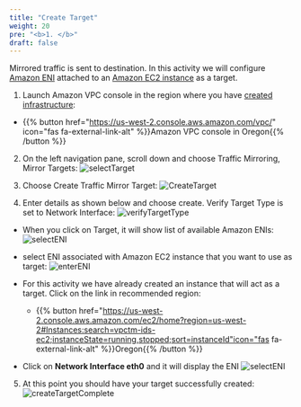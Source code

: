 ```yaml
---
title: "Create Target"
weight: 20
pre: "<b>1. </b>"
draft: false
---
```


Mirrored traffic is sent to destination. In this activity we will configure [Amazon ENI](https://docs.aws.amazon.com/AWSEC2/latest/UserGuide/using-eni.html) attached to an [Amazon EC2 instance](https://docs.aws.amazon.com/AWSEC2/latest/UserGuide/concepts.html) as a target.

1. Launch Amazon VPC console in the region where you have [created infrastructure](/010_prerequisites/createinfra):

  * {{% button href="https://us-west-2.console.aws.amazon.com/vpc/" icon="fas fa-external-link-alt" %}}Amazon VPC console in Oregon{{% /button %}}

<!--
  * {{% button href="https://us-east-2.console.aws.amazon.com/vpc/" icon="fas fa-external-link-alt" %}}Amazon VPC console in Ohio{{% /button %}} {{% button href="https://us-west-2.console.aws.amazon.com/vpc/" icon="fas fa-external-link-alt" %}}Amazon VPC console in Oregon{{% /button %}} {{% button href="https://eu-west-1.console.aws.amazon.com/vpc/" icon="fas fa-external-link-alt" %}}Amazon VPC console in Ireland{{% /button %}}
  ![amazonVpcConsole](/images/amazonVpcConsole.png)
-->

2. On the left navigation pane, scroll down and choose Traffic Mirroring, Mirror Targets:
![selectTarget](/images/scrollDownTarget.png)

3. Choose Create Traffic Mirror Target:
![CreateTarget](/images/createTarget.png)

4. Enter details as shown below and choose create. Verify Target Type is set to Network Interface:
![verifyTargetType](/images/verifyTargetType.png)

  * When you click on Target, it will show list of available Amazon ENIs:
  ![selectENI](/images/listENI.png)

  * select ENI associated with Amazon EC2 instance that you want to use as target:
  ![enterENI](/images/enterENI.png)

  * For this activity we have already created an instance that will act as a target. Click on the link in recommended region:

      * {{% button href="https://us-west-2.console.aws.amazon.com/ec2/home?region=us-west-2#Instances:search=vpctm-ids-ec2;instanceState=running,stopped;sort=instanceId"icon="fas fa-external-link-alt" %}}Oregon{{% /button %}}

<!--
      * {{% button href="https://us-east-2.console.aws.amazon.com/ec2/home?region=eu-west-1#Instances:search=vpctm-ids-ec2;instanceState=running,stopped;sort=instanceId"icon="fas fa-external-link-alt" %}}Ohio{{% /button %}} {{% button href="https://us-west-2.console.aws.amazon.com/ec2/home?region=us-west-2#Instances:search=vpctm-ids-ec2;instanceState=running,stopped;sort=instanceId"icon="fas fa-external-link-alt" %}}Oregon{{% /button %}} {{% button href="https://eu-west-1.console.aws.amazon.com/ec2/home?region=eu-west-1#Instances:search=vpctm-ids-ec2;instanceState=running,stopped;sort=instanceId"icon="fas fa-external-link-alt" %}}Ireland{{% /button %}}
-->

  * Click on **Network Interface    eth0** and it will display the ENI
  ![selectENI](/images/selectENI.png)

5. At this point you should have your target successfully created:
![createTargetComplete](/images/createTargetComplete.png)
